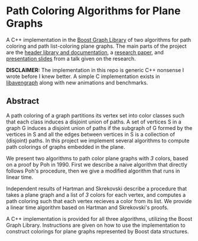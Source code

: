 # Path Coloring Algorithms for Plane Graphs
 A C++ implementation in the [Boost Graph Library](http://www.boost.org/doc/libs/1_64_0/libs/graph/doc/index.html) of two algorithms for path
 coloring and path list-coloring plane graphs. The main parts of the project are
 the [header library and documentation](https://github.com/permutationlock/path_coloring_bgl/tree/master/src/include/path_coloring),
 a [research paper](https://github.com/permutationlock/path_coloring_bgl/blob/master/doc/writeup/final_paper.pdf),
 and [presentation slides](https://github.com/permutationlock/path_coloring_bgl/blob/master/doc/slides/presentation.pdf)
 from a talk given on the research.

 **DISCLAIMER:** The implementation in this repo is generic C++ nonsense I wrote before I knew better. A
 simple C implementation exists in [libavengraph](https://github.com/permutationlock/libavengraph)
 along with new animations and benchmarks.

## Abstract
 A path coloring of a graph partitions its vertex set into color classes such
 that each class induces a disjoint union of paths. A set of vertices S in a graph G induces a disjoint union of paths if
 the subgraph of G formed by the vertices in S and
 all the edges between vertices in S is a collection of (disjoint) paths. In this project we
 implement several algorithms to compute path colorings of graphs embedded in
 the plane.

 We present two algorithms to path color plane graphs with *3* colors, based on
 a proof by Poh in 1990. First we describe a naive algorithm that directly
 follows Poh's procedure, then we give a modified algorithm that runs in linear
 time.

 Independent results of Hartman and Skrekovski describe a procedure that takes a
 plane graph and a list of *3* colors for each vertex, and computes a path
 coloring such that each vertex recieves a color from its list. We provide
 a linear time algorithm based on Hartman and Skrekovski's proofs.

 A C++ implementation is provided for all three algorithms, utilizing the Boost
 Graph Library. Instructions are given on how to use the implementation
 to construct colorings for plane graphs represented by Boost data
 structures.
